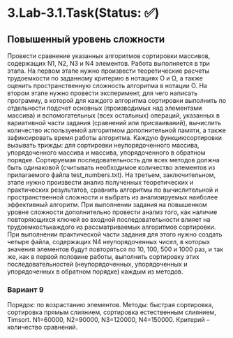 # 3.Lab-3.1.Task(Status: ✅)
## Повышенный уровень сложности
Провести сравнение указанных алгоритмов сортировки массивов, содержащих N1, N2, N3 и N4 элементов. 
Работа выполняется в три этапа. На первом этапе нужно произвести теоретические расчеты трудоемкости по заданному критерию в нотациях О и Ω, а также оценить пространственную сложность алгоритма в нотации О. На втором этапе нужно провести эксперимент, для чего написать программу, в которой для каждого алгоритма сортировки выполнить по отдельности подсчет основных (производимых над элементами массива) и вспомогательных (всех остальных) операций, указанных в вариативной части задания (сравнений или присваиваний), вычислить количество используемой алгоритмом дополнительной памяти, а также зафиксировать время работы алгоритма. Каждую функциюсортировки вызывать трижды: для сортировки неупорядоченного массива, упорядоченного массива и массива, упорядоченного в обратном порядке. Сортируемая последовательность для всех методов должна быть одинаковой (считывать необходимое количество элементов из прилагаемого файла test_numbers.txt). На третьем, заключительном, этапе нужно произвести анализ полученных теоретических и практических результатов, сравнить алгоритмы по вычислительной и пространственной сложности и выбрать из анализируемых наиболее эффективный алгоритм. При выполнении задания на повышенном уровне сложности дополнительно провести анализ того, как наличие повторяющихся ключей во входной последовательности влияет на трудоемкостькаждого из рассматриваемых алгоритмов сортировки. При выполнении практической части задания для этого нужно создать четыре файла, содержащих N4 неупорядоченных чисел, в которых значения элементов будут повторяться по 10, 100, 500 и 1000 раз, и так же, как в первой половине работы, выполнить сортировку этих последовательностей (неупорядоченных, упорядоченных и упорядоченных в обратном порядке) каждым из методов.
### Вариант 9
Порядок: по возрастанию элементов. Методы: быстрая сортировка, сортировка прямым слиянием, сортировка естественным слиянием, Timsort. N1=60000, N2=90000, N3=120000, N4=150000. Критерий – количество сравнений.

